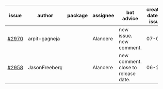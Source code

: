 | issue | author | package | assignee | bot advice | created date of issue | target release date | date from target |
| ------ | ------ | ------ | ------ | ------ | ------ | ------ | :-----: |
| [#2970](https://github.com/Azure/sdk-release-request/issues/2970) | arpit-gagneja |  | Alancere | new issue. new comment. | 07-04 | 09-30 |  |
| [#2958](https://github.com/Azure/sdk-release-request/issues/2958) | JasonFreeberg |  | Alancere | new comment. close to release date.  | 06-28 | 07-04 | -1 |
